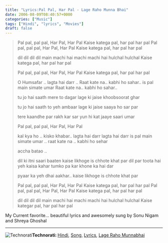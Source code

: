 ```yaml
---
title: "Lyrics:Pal Pal, Har Pal - Lage Raho Munna Bhai"
date: 2006-08-09T08:40:57+0000
categories: ["Music"]
tags: ["Hindi", "lyrics", "Movies"]
draft: false
---
```


<blockquote>Pal pal, pal pal, Har Pal, Har Pal
Kaise katega pal, har pal har pal
Pal pal, pal pal, Har Pal, Har Pal
Kaise katega pal, har pal har pal

dil dil dil dil main machi hai machi
machi hai hulchal hulchal
Kaise katega pal, har pal har pal

Pal pal, pal pal, Har Pal, Har Pal
Kaise katega pal, har pal har pal

O Humsafar .. lagta hai darr ..
Raat kate na.. kabhi ho sahar..
is pal main simate umar
Raat kate na.. kabhi ho sahar..

tu  jo hai saath mere to dagar
lage ki jaise khoobsoorat ghar

tu jo hai saath to yeh ambaar
lage ki jaise saaya ho sar par

tere kaandhe par rakh kar sar
yun hi kat jaaye saari umar

Pal pal, pal pal, Har Pal, Har Pal

kal kya ho .. kisko khabar..
lagta hai darr lagta hai darr
is pal main simate umar ..
raat kate na .. kabhi ho sehar

accha batao ..

dil ki itni saari baaten
kaise likhoge is chhote khat par
dil par toota hai yeh kaisa kahar
tumko pa kar khone ka hai dar

pyaar ka yeh dhai aakhar..
kaise likhoge is chhote khat par

Pal pal, pal pal, Har Pal, Har Pal
Kaise katega pal, har pal har pal
Pal pal, pal pal, Har Pal, Har Pal
Kaise katega pal, har pal har pal

dil dil dil dil main machi hai machi
machi hai hulchal hulchal
Kaise kategar pal, har pal har pal</blockquote>
My Current favorite... beautiful lyrics and awesomely sung by Sonu Nigam and Shreya Ghoshal
<a href="http://technorati.com/tag/Lage+Raho+Munnabhai" rel="tag" class="techtag"></a>

<hr /><img src="http://rakeshkumar.wordpress.com/wp-content/uploads/2006/08/technorati.gif" alt="Technorati" /><strong>Technorati: </strong><a href="http://www.technorati.com/tag/Hindi" rel="tag">Hindi</a>, <a href="http://www.technorati.com/tag/Song" rel="tag">Song</a>, <a href="http://www.technorati.com/tag/Lyrics" rel="tag">Lyrics</a>, <a href="http://www.technorati.com/tag/Lage+Raho+Munnabhai" rel="tag">Lage Raho Munnabhai</a>